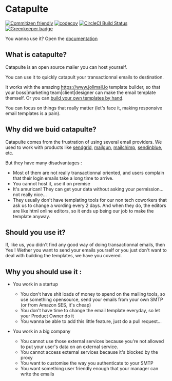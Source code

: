 # Catapulte

[![Commitizen friendly](https://img.shields.io/badge/commitizen-friendly-brightgreen.svg)](http://commitizen.github.io/cz-cli/)
[![codecov](https://codecov.io/gh/in-your-saas/catapulte/branch/master/graph/badge.svg)](https://codecov.io/gh/in-your-saas/catapulte)
[![CircleCI Build Status](https://circleci.com/gh/in-your-saas/catapulte.svg?style=shield)](https://circleci.com/gh/in-your-saas/catapulte)
[![Greenkeeper badge](https://badges.greenkeeper.io/in-your-saas/catapulte.svg)](https://greenkeeper.io/)

You wanna use it? Open the [documentation](doc/index.md)

## What is catapulte?
Catapulte is an open source mailer you can host yourself.

You can use it to quickly catapult your transactionnal emails to destination.

It works with the amazing https://www.jolimail.io template builder, so that your boss|marketing team|client|designer can make the email template themself. Or you can [build your own templates by hand](./doc/local-template.md).

You can focus on things that really matter (let's face it, making responsive email templates is a pain).

## Why did we buid catapulte?

Catapulte comes from the frustration of using several email providers. 
We used to work with products like [sendgrid](https://sendgrid.com/),
[mailgun](https://www.mailgun.com/), [mailchimp](https://mailchimp.com/), [sendinblue](https://www.sendinblue.com/), etc. 

But they have many disadvantages : 

- Most of them are not really transactionnal oriented, and users complain that their login emails take a long time to arrive.
- You cannot host it, use it on premise
- It's amurican! They can get your data without asking your permission... not really nice...
- They usually don't have templating tools for our non tech coworkers that ask us to change a wording every 2 days.
  And when they do, the editors are like html online editors, so it ends up being our job to make the template anyway.

## Should you use it?

If, like us, you didn't find any good way of doing transactionnal emails, then Yes !
Wether you want to send your emails yourself or you just don't want to deal with building the templates, we have you covered.

## Why you should use it :

- You work in a startup
  - You don't have shit loads of money to spend on the mailing tools, so use something opensource, send your emails from your own SMTP (or from Amazon SES, it's cheap)
  - You don't have time to change the email template everyday, so let your Product Owner do it
  - You wanna be able to add this little feature, just do a pull request...

- You work in a big company
  - You cannot use those external services because you're not allowed to put your user's data on an external service.
  - You cannot access external services because it's blocked by the proxy
  - You want to customise the way you authenticate to your SMTP
  - You want something user friendly enough that your manager can write the emails

